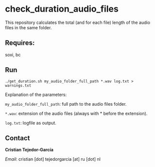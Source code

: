 # check_duration_audio_files
This repository calculates the total (and for each file) length of the audio files in the same folder.

## Requires:
soxi, bc


## Run
`./get_duration.sh my_audio_folder_full_path *.wav log.txt > warnings.txt`

Explanation of the parameters:

`my_audio_folder_full_path`: full path to the audio files folder.

`*.wav`: extension of the audio files (always with * before the extension).

`log.txt`: logfile as output.



## Contact
**Cristian Tejedor-García**

*Email*: cristian [dot] tejedorgarcia [at] ru [dot] nl